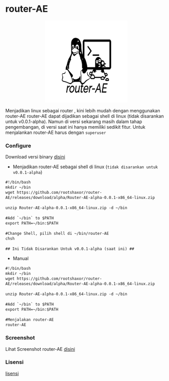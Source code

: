 # router-AE

<p align="center">
<center> <img width="256" height="256" src="https://raw.githubusercontent.com/rootshaxor/router-AE/master/img/router-AE.png"> </center>
</p>

  Menjadikan linux sebagai router , kini lebih mudah dengan menggunakan router-AE
router-AE dapat dijadikan sebagai shell di linux (tidak disarankan untuk v0.0.1-alpha).
Namun di versi sekarang masih dalam tahap pengembangan, di versi saat ini hanya memiliki
sedikit fitur. Untuk menjalankan router-AE harus dengan `superuser`


### Configure
Download versi binary [disini](https://github.com/rootshaxor/router-AE/releases)

- Menjadikan router-AE sebagai shell di linux (`tidak disarankan untuk v0.0.1-alpha`)
```shell
#!/bin/bash
mkdir ~/bin
wget https://github.com/rootshaxor/router-AE/releases/download/alpha/Router-AE-alpha-0.0.1-x86_64-linux.zip

unzip Router-AE-alpha-0.0.1-x86_64-linux.zip -d ~/bin

#Add `~/bin` to $PATH
export PATH=~/bin:$PATH

#Change Shell, pilih shell di ~/bin/router-AE
chsh 

## Ini Tidak Disarankan Untuk v0.0.1-alpha (saat ini) ##

```

- Manual
```shell
#!/bin/bash
mkdir ~/bin
wget https://github.com/rootshaxor/router-AE/releases/download/alpha/Router-AE-alpha-0.0.1-x86_64-linux.zip

unzip Router-AE-alpha-0.0.1-x86_64-linux.zip -d ~/bin

#Add `~/bin` to $PATH
export PATH=~/bin:$PATH

#Menjalakan router-AE
router-AE
```

### Screenshot
Lihat Screenshot router-AE [disini](https://github.com/rootshaxor/router-AE/blob/master/img/Screenshost/Screenshot.md)

### Lisensi 
[lisensi](https://github.com/rootshaxor/router-AE/blob/master/LICENSE)
